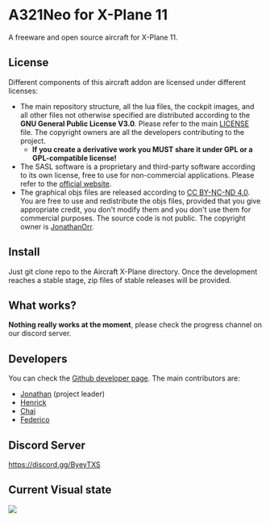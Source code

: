 # A321Neo for X-Plane 11
A freeware and open source aircraft for X-Plane 11.

## License
Different components of this aircraft addon are licensed under different licenses:
* The main repository structure, all the lua files, the cockpit images, and all other files not otherwise specified are distributed according to the **GNU General Public License V3.0**. Please refer to the main [LICENSE](LICENSE) file. The copyright owners are all the developers contributing to the project.
  * **If you create a derivative work you MUST share it under GPL or a GPL-compatible license!**
* The SASL software is a proprietary and third-party software according to its own license, free to use for non-commercial applications. Please refer to the [official website](https://1-sim.com/).
* The graphical objs files are released according to [CC BY-NC-ND 4.0](https://creativecommons.org/licenses/by-nc-nd/4.0/). You are free to use and redistribute the objs files, provided that you give appropriate credit, you don't modify them and you don't use them for commercial purposes. The source code is not public. The copyright owner is [JonathanOrr](https://github.com/JonathanOrr).

## Install
Just git clone repo to the Aircraft X-Plane directory. Once the development reaches a stable stage, zip files of stable releases will be provided. 

## What works?
**Nothing really works at the moment**, please check the progress channel on our discord server.

## Developers
You can check the [Github developer page](https://github.com/JonathanOrr/A321Neo-FXPL/graphs/contributors). The main contributors are:
* [Jonathan](https://github.com/JonathanOrr) (project leader)
* [Henrick](https://github.com/KuHenrick)
* [Chai](https://github.com/Chai112)
* [Federico](https://github.com/federeghe)


## Discord Server
https://discord.gg/ByeyTXS


## Current Visual state
![](https://cdn.discordapp.com/attachments/700005517900251166/700258576676945920/A321_-_2020-04-16_4.15.24_pm.png)

